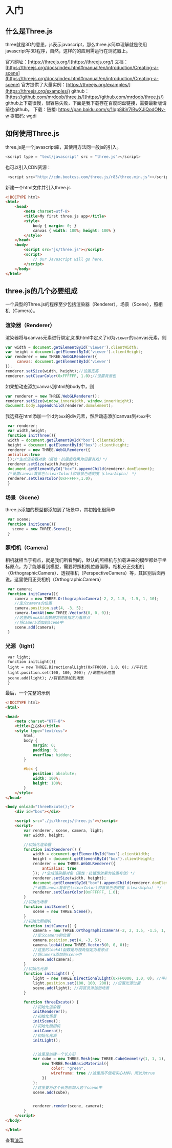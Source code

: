 

# <a id="top"></a>入门




## <a id="what-is-Threejs"></a>什么是Three.js

three就是3D的意思，js表示javascript，那么three.js简单理解就是使用javascript写3D程序，自然，这样的的应用需运行在浏览器上。

官方网址：[https://threejs.org/](https://threejs.org/)
文档：[https://threejs.org/docs/index.html#manual/en/introduction/Creating-a-scene](https://threejs.org/docs/index.html#manual/en/introduction/Creating-a-scene)
官方提供了大量实例：[https://threejs.org/examples/](https://threejs.org/examples/)
github：[https://github.com/mrdoob/three.js/](https://github.com/mrdoob/three.js/)
github上下载很慢，很容易失败，下面是我下载存在百度网盘链接，需要最新版请前往github。
下载：链接: https://pan.baidu.com/s/1Iqp8ibV7lBwXJiQodONv-w 提取码: wgdi


## <a id="how-to-use-Threejs"></a>如何使用Three.js

three.js是一个javascript库，其使用方法同一般js的引入。
``` javascript
<script type = "text/javascript" src = "three.js"></script>
```
也可以引入CDN资源：
``` javascript
 <script src="http://cdn.bootcss.com/three.js/r83/three.min.js"></script>
```
新建一个html文件并引入three.js

``` html
<!DOCTYPE html>
<html>
	<head>
		<meta charset=utf-8>
		<title>My first three.js app</title>
		<style>
			body { margin: 0; }
			canvas { width: 100%; height: 100% }
		</style>
	</head>
	<body>
		<script src="js/three.js"></script>
		<script>
			// Our Javascript will go here.
		</script>
	</body>
</html>
```



## <a id="Threejs-3-part"></a> three.js的几个必要组成

一个典型的Three.js的程序至少包括渲染器（Renderer），场景（Scene），照相机（Camera）。

### <a id="Threejs-Renderer"></a> 渲染器（Renderer）
渲染器将与canvas元素进行绑定,如果html中定义了id为`viewer`的canvas元素，则
``` javascript
var width = document.getElementById('viewer').clientWidth;
var height = document.getElementById('viewer').clientHeight;
var renderer = new THREE.WebGLRenderer({
     canvas: document.getElementById('viewer')
});
renderer.setSize(width, height);//设置宽高
renderer.setClearColor(0xFFFFFF, 1.0);//设置背景色
```
如果想动态添加canvas到html的body中，则
``` javascript
var renderer = new THREE.WebGLRenderer();
renderer.setSize(window.innerWidth, window.innerHeight);
document.body.appendChild(renderer.domElement);
```
我选择在html添加一个id为`box`的div元素，然后动态添加canvas到`#box`中:

``` javascript
 var renderer;
 var width,height;
 function initThree(){
 width = document.getElementById("box").clientWidth;
 height = document.getElementById("box").clientHeight;
 renderer = new THREE.WebGLRenderer({
 antialias:true
 });/*生成渲染器对象（属性：抗锯齿效果为设置有效）*/
 renderer.setSize(width,height);
 document.getElementById("box").appendChild(renderer.domElement);
 /*设置canvas背景色(clearColor)和背景色透明度（clearAlpha） */
 renderer.setClearColor(0xFFFFFF,1.0);
 }
```

### <a id="Threejs-Scene"></a> 场景（Scene）

three.js添加的模型都添加到了场景中，其初始化很简单
``` javascript
 var scene;
 function initScene(){
   scene = new THREE.Scene();
 }
```

### <a id="Threejs-Camera"></a> 照相机（Camera）

相机就相当于视点，就是我们所看到的，默认的照相机与加载进来的模型都处于坐标原点，为了能够看到模型，需要将照相机位置偏移。相机分正交相机（OrthographicCamera）、透视相机（PerspectiveCamera）等，其区别后面再说。这里使用正交相机（OrthographicCamera）

``` javascript
 var camera;
 function initCamera(){
    camera = new THREE.OrthographicCamera(-2, 2, 1.5, -1.5, 1, 10);
    //定义camera的位置
    camera.position.set(4, -3, 5);
    camera.lookAt(new THREE.Vector3(0, 0, 0));
    //这里的lookAt函数是将视角指定为看原点
    //将camera添加到scene中
    scene.add(camera);
 }
```
###  <a id="Threejs-light"></a>光源（light）

``` javascrript
 var light;
 function initLight(){
 light = new THREE.DirectionalLight(0xFF0000, 1.0, 0); //平行光
 light.position.set(100, 100, 200); //设置光源位置
 scene.add(light); //将官员添加到场景
 }
```

最后，一个完整的示例

``` html
<!DOCTYPE html>
<html>

<head>
    <meta charset="UTF-8">
    <title>立方体</title>
    <style type="text/css">
        html,
        body {
            margin: 0;
            padding: 0;
            overflow: hidden;
        }

        #box {
            position: absolute;
            width: 100%;
            height: 100%;
        }
    </style>
</head>

<body onload="threeExcute();">
    <div id="box"></div>

    <script src="./js/threejs/three.js"></script>
    <script>
        var renderer, scene, camera, light;
        var width, height;

        //初始化渲染器
        function initRenderer() {
            width = document.getElementById("box").clientWidth;
            height = document.getElementById("box").clientHeight;
            renderer = new THREE.WebGLRenderer({
                antialias: true
            }); /*生成渲染器对象（属性：抗锯齿效果为设置有效）*/
            renderer.setSize(width, height);
            document.getElementById("box").appendChild(renderer.domElement);
            /*设置canvas背景色(clearColor)和背景色透明度（clearAlpha） */
            renderer.setClearColor(0xFFFFFF, 1.0);
        }
        //初始化场景
        function initScene() {
            scene = new THREE.Scene();
        }
        //初始化照相机
        function initCamera() {
            camera = new THREE.OrthographicCamera(-2, 2, 1.5, -1.5, 1, 10);
            //定义camera的位置
            camera.position.set(4, -3, 5);
            camera.lookAt(new THREE.Vector3(0, 0, 0));
            //这里的lookAt函数是将视角指定为看原点
            //将camera添加到scene中
            scene.add(camera);
        }
        //初始化光源
        function initLight() {
            light = new THREE.DirectionalLight(0xFF0000, 1.0, 0); //平行光
            light.position.set(100, 100, 200); //设置光源位置
            scene.add(light); //将官员添加到场景
        }

        function threeExcute() {
            //初始化渲染器
            initRenderer();
            //初始化场景
            initScene();
            //初始化照相机
            initCamera();
            //初始化光源
            initLight();


            //这里是创建一个长方形
            var cube = new THREE.Mesh(new THREE.CubeGeometry(1, 1, 1),
                new THREE.MeshBasicMaterial({
                    color: "green",
                    wireframe: true //这里指不使用实心材料，所以为true
                })
            );
            //这里要将这个长方形加入这个scene中
            scene.add(cube);


            renderer.render(scene, camera);
        }
    </script>
</body>

</html>
```

查看[演示](https://sogrey.github.io/Three.js-start/example/init.html)
